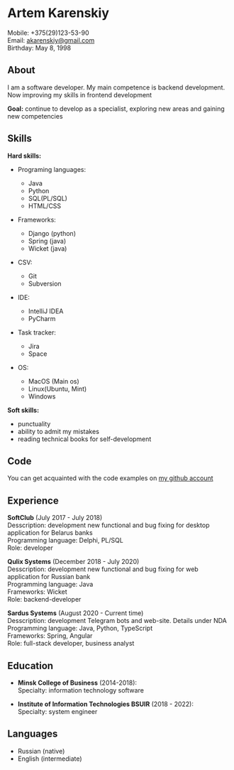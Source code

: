 Artem Karenskiy
===

Mobile: +375(29)123-53-90  
Email: akarenskiy@gmail.com  
Birthday: May 8, 1998

About
----
I am a software developer. My main competence is backend development. Now improving my skills in frontend development

**Goal:** continue to develop as a specialist, exploring new areas and gaining new competencies
 
Skills
----

**Hard skills:**  

- Programing languages:
  - Java
  - Python
  - SQL(PL/SQL)
  - HTML/CSS

- Frameworks:
  - Django (python)
  - Spring (java)
  - Wicket (java)

- CSV:
  - Git
  - Subversion

- IDE:
  - IntelliJ IDEA
  - PyCharm

- Task tracker:
  - Jira
  - Space

- OS:
  - MacOS (Main os)
  - Linux(Ubuntu, Mint)
  - Windows
  
**Soft skills:**  

- punctuality 
- ability to admit my mistakes
- reading technical books for self-development

Code
----
You can get acquainted with the code examples on [my github account](https://github.com/akarenskiy/)

Experience
----

**SoftClub** (July 2017 - July 2018)  
Desscription: development new functional and bug fixing for desktop application for Belarus banks  
Programming language: Delphi, PL/SQL  
Role: developer

**Qulix Systems** (December 2018 - July 2020)  
Desscription: development new functional and bug fixing for web application for Russian bank  
Programming language: Java  
Frameworks: Wicket  
Role: backend-developer  

**Sardus Systems** (August 2020 - Current time)  
Desscription: development Telegram bots and web-site. Details under NDA  
Programming language: Java, Python, TypeScript  
Frameworks: Spring, Angular  
Role: full-stack developer, business analyst

Education
----

- **Minsk College of Business** (2014-2018):  
  Specialty: information technology software

- **Institute of Information Technologies BSUIR** (2018 - 2022):  
  Specialty: system engineer

Languages
----
- Russian (native)
- English (intermediate)
